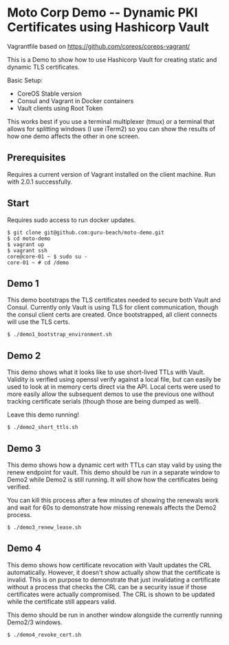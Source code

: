 # Moto Corp Demo -- Dynamic PKI Certificates using Hashicorp Vault

Vagrantfile based on https://github.com/coreos/coreos-vagrant/

This is a Demo to show how to use Hashicorp Vault for creating static and dynamic TLS certificates.   

Basic Setup:
* CoreOS Stable version
* Consul and Vagrant in Docker containers
* Vault clients using Root Token


This works best if you use a terminal multiplexer (tmux) or a terminal that allows for splitting windows (I use iTerm2) so you can show the results of how one demo affects the other in one screen.  

## Prerequisites 
Requires a current version of Vagrant installed on the client machine. Run with 2.0.1 successfully.

## Start
Requires sudo access to run docker updates.   

```
$ git clone git@github.com:guru-beach/moto-demo.git
$ cd moto-demo
$ vagrant up
$ vagrant ssh
core@core-01 ~ $ sudo su -
core-01 ~ # cd /demo
```

## Demo 1

This demo bootstraps the TLS certificates needed to secure both Vault and Consul.  Currently only Vault is using TLS for client communication, though the consul client certs are created.  Once bootstrapped, all client connects will use the TLS certs.

```
$ ./demo1_bootstrap_environment.sh
```

## Demo 2

This demo shows what it looks like to use short-lived TTLs with Vault.   Validity is verified using openssl verify against a local file, but can easily be used to look at in memory certs direct via the API.   Local certs were used to more easily allow the subsequent demos to use the previous one without tracking certificate serials (though those are being dumped as well).

Leave this demo running!

```
$ ./demo2_short_ttls.sh
```

## Demo 3

This demo shows how a dynamic cert with TTLs can stay valid by using the renew endpoint for vault.  This demo should be run in a separate window to Demo2 while Demo2 is still running.   It will show how the certificates being verified.   


You can kill this process after a few minutes of showing the renewals work and wait for 60s to demonstrate how missing renewals affects the Demo2 process.

```
$ ./demo3_renew_lease.sh
```


## Demo 4

This demo shows how certificate revocation with Vault updates the CRL automatically.   However, it doesn't show actually show that the certificate is invalid.  This is on purpose to demonstrate that just invalidating a certificate without a process that checks the CRL can be a security issue if those certificates were actually compromised.   The CRL is shown to be updated while the certificate still appears valid.

This demo should be run in another window alongside the currently running Demo2/3 windows.

```
$ ./demo4_revoke_cert.sh
```
